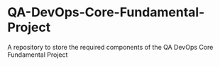 # QA-DevOps-Core-Fundamental-Project
A repository to store the required components of the QA DevOps Core Fundamental Project
